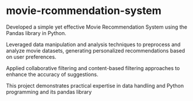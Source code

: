 # movie-rcommendation-system
Developed a simple yet effective Movie Recommendation System using the Pandas library in Python. 

Leveraged data manipulation and analysis techniques to preprocess and analyze movie datasets, generating personalized recommendations based on user preferences.

Applied collaborative filtering and content-based filtering approaches to enhance the accuracy of suggestions. 

This project demonstrates practical expertise in data handling and Python programming and its pandas library
